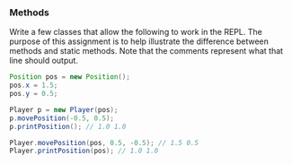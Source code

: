 ### Methods

Write a few classes that allow the following to work in the REPL. The purpose of this assignment is to help illustrate the difference between methods and static methods. Note that the comments represent what that line should output.

```java
Position pos = new Position();
pos.x = 1.5;
pos.y = 0.5;

Player p = new Player(pos);
p.movePosition(-0.5, 0.5);
p.printPosition(); // 1.0 1.0

Player.movePosition(pos, 0.5, -0.5); // 1.5 0.5
Player.printPosition(pos); // 1.0 1.0
```
